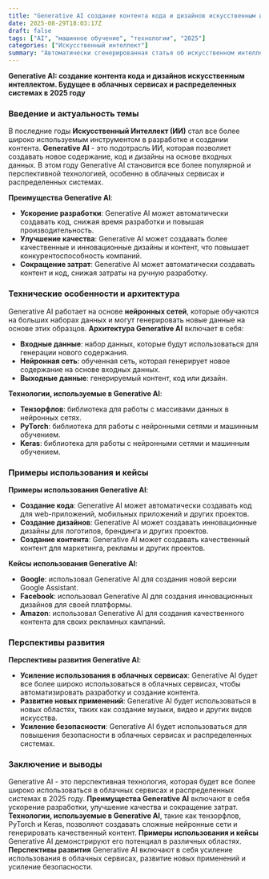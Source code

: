 ```yaml
---
title: "Generative AI создание контента кода и дизайнов искусственным интеллектом будущее в облачных сервисах и распределенных системах в 2025 году"
date: 2025-08-29T18:03:17Z
draft: false
tags: ["AI", "машинное обучение", "технологии", "2025"]
categories: ["Искусственный интеллект"]
summary: "Автоматически сгенерированная статья об искусственном интеллекте"
---
```

**Generative AI: создание контента кода и дизайнов искусственным интеллектом. Будущее в облачных сервисах и распределенных системах в 2025 году**

### Введение и актуальность темы

В последние годы **Искусственный Интеллект (ИИ)** стал все более широко используемым инструментом в разработке и создании контента. **Generative AI** - это подотрасль ИИ, которая позволяет создавать новое содержание, код и дизайны на основе входных данных. В этом году Generative AI становится все более популярной и перспективной технологией, особенно в облачных сервисах и распределенных системах.

**Преимущества Generative AI**:

* **Ускорение разработки**: Generative AI может автоматически создавать код, снижая время разработки и повышая производительность.
* **Улучшение качества**: Generative AI может создавать более качественные и инновационные дизайны и контент, что повышает конкурентоспособность компаний.
* **Сокращение затрат**: Generative AI может автоматически создавать контент и код, снижая затраты на ручную разработку.

### Технические особенности и архитектура

Generative AI работает на основе **нейронных сетей**, которые обучаются на больших наборах данных и могут генерировать новые данные на основе этих образцов. **Архитектура Generative AI** включает в себя:

* **Входные данные**: набор данных, которые будут использоваться для генерации нового содержания.
* **Нейронная сеть**: обученная сеть, которая генерирует новое содержание на основе входных данных.
* **Выходные данные**: генерируемый контент, код или дизайн.

**Технологии, используемые в Generative AI**:

* **Тензорфлов**: библиотека для работы с массивами данных в нейронных сетях.
* **PyTorch**: библиотека для работы с нейронными сетями и машинным обучением.
* **Keras**: библиотека для работы с нейронными сетями и машинным обучением.

### Примеры использования и кейсы

**Примеры использования Generative AI**:

* **Создание кода**: Generative AI может автоматически создавать код для web-приложений, мобильных приложений и других проектов.
* **Создание дизайнов**: Generative AI может создавать инновационные дизайны для логотипов, брендинга и других проектов.
* **Создание контента**: Generative AI может создавать качественный контент для маркетинга, рекламы и других проектов.

**Кейсы использования Generative AI**:

* **Google**: использовал Generative AI для создания новой версии Google Assistant.
* **Facebook**: использовал Generative AI для создания инновационных дизайнов для своей платформы.
* **Amazon**: использовал Generative AI для создания качественного контента для своих рекламных кампаний.

### Перспективы развития

**Перспективы развития Generative AI**:

* **Усиление использования в облачных сервисах**: Generative AI будет все более широко использоваться в облачных сервисах, чтобы автоматизировать разработку и создание контента.
* **Развитие новых применений**: Generative AI будет использоваться в новых областях, таких как создание музыки, видео и других видов искусства.
* **Усиление безопасности**: Generative AI будет использоваться для повышения безопасности в облачных сервисах и распределенных системах.

### Заключение и выводы

Generative AI - это перспективная технология, которая будет все более широко использоваться в облачных сервисах и распределенных системах в 2025 году. **Преимущества Generative AI** включают в себя ускорение разработки, улучшение качества и сокращение затрат. **Технологии, используемые в Generative AI**, такие как тензорфлов, PyTorch и Keras, позволяют создавать сложные нейронные сети и генерировать качественный контент. **Примеры использования и кейсы** Generative AI демонстрируют его потенциал в различных областях. **Перспективы развития** Generative AI включают в себя усиление использования в облачных сервисах, развитие новых применений и усиление безопасности.